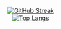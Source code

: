   <div align="center">
    
    
   [![GitHub Streak](https://github-readme-stats-dun-ten-65.vercel.app?user=astatine-moe&theme=onedark_duo&border_radius=1.9&v=1)](https://git.io/streak-stats) 
   <br>
   [![Top Langs](https://github-readme-stats-dun-ten-65.vercel.app/api/top-langs/?username=astatine-moe&bg_color=1c1917&layout=compact&text_color=ffffff&v=1)](https://github.com/anuraghazra/github-readme-stats)
    
    
   </div>
